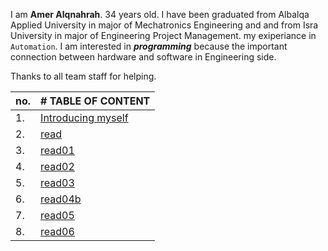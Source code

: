I am **Amer Alqnahrah**. 34 years old.
I have been graduated from Albalqa Applied University in major of Mechatronics Engineering and and from Isra University in major of Engineering Project Management. my exiperiance in `Automation`.
I am interested in __*programming*__ because the important connection between hardware and software in Engineering side.

Thanks to all team staff for helping. 


no.  | # TABLE OF CONTENT                                                     | 
-----|:-----------------------------------------------------------------------|
1.   |[Introducing myself](https://amer-1987.github.io/Introducing-my-self/)  |
2.   | [read](https://amer-1987.github.io/reading-notes-/read)                |
3.   | [read01](https://amer-1987.github.io/reading-notes-/read01)            |
4.   | [read02](https://amer-1987.github.io/reading-notes-/read02)            |
5.   | [read03](https://amer-1987.github.io/reading-notes-/read03)            |
6.   | [read04b](https://amer-1987.github.io/reading-notes-/read04b)          |  
7.   | [read05](https://amer-1987.github.io/reading-notes-/read05)            |    
8.   | [read06](https://amer-1987.github.io/reading-notes-/read06)            |  



  